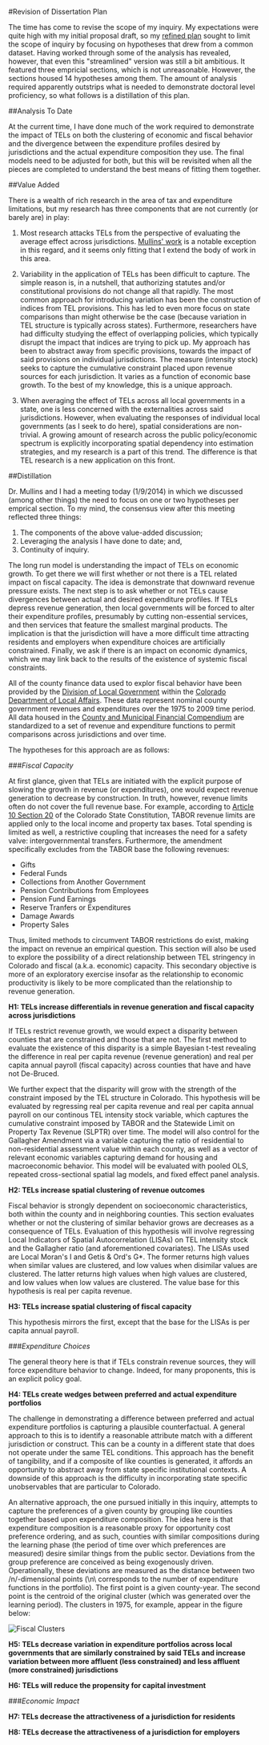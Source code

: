 #Revision of Dissertation Plan

The time has come to revise the scope of my inquiry.  My expectations were quite high with my initial proposal draft, so my [refined plan](https://github.com/choct155/TELs/blob/master/auxprod/RefinedPlan_28FEB2013update.docx) sought to limit the scope of inquiry by focusing on hypotheses that drew from a common dataset.  Having worked through some of the analysis has revealed, however, that even this "streamlined" version was still a bit ambitious.  It featured three empricial sections, which is not unreasonable.  However, the sections housed  14 hypotheses among them.  The amount of analysis required apparently outstrips what is needed to demonstrate doctoral level proficiency, so what follows is a distillation of this plan.

##Analysis To Date

At the current time, I have done much of the work required to demonstrate the impact of TELs on both the clustering of economic and fiscal behavior and the divergence between the expenditure profiles desired by jurisdictions and the actual expenditure composition they use.  The final models need to be adjusted for both, but this will be revisited when all the pieces are completed to understand the best means of fitting them together.

##Value Added

There is a wealth of rich research in the area of tax and expenditure limitations, but my research has three components that are not currently (or barely are) in play:

1. Most research attacks TELs from the perspective of evaluating the average effect across jurisdictions.  [Mullins' work](http://onlinelibrary.wiley.com/doi/10.1111/j.0275-1100.2004.00350.x/abstract;jsessionid=6EF2FF4ACCC437DBE4BAACA6016F3945.f02t03?deniedAccessCustomisedMessage=&userIsAuthenticated=false) is a notable exception in this regard, and it seems only fitting that I extend the body of work in this area.

2. Variability in the application of TELs has been difficult to capture.  The simple reason is, in a nutshell, that authorizing statutes and/or constitutional provisions do not change all that rapidly.  The most common approach for introducing variation has been the construction of indices from TEL provisions.  This has led to even more focus on state comparisons than might otherwise be the case (because variation in TEL structure is typically across states).  Furthermore, researchers have had difficulty studying the effect of overlapping policies, which typically disrupt the impact that indices are trying to pick up.  My approach has been to abstract away from specific provisions, towards the impact of said provisions on individual jurisdictions.  The measure (intensity stock) seeks to capture the cumulative constraint placed upon revenue sources for each jurisdiction.  It varies as a function of economic base growth.  To the best of my knowledge, this is a unique approach.

3. When averaging the effect of TELs across all local governments in a state, one is less concerned with the externalities across said jurisdictions.  However, when evaluating the responses of individual local governments (as I seek to do here), spatial considerations are non-trivial.  A growing amount of research across the public policy/economic spectrum is explicitly incorporating spatial dependency into estimation strategies, and my research is a part of this trend.  The difference is that TEL research is a new application on this front.

##Distillation

Dr. Mullins and I had a meeting today (1/9/2014) in which we discussed (among other things) the need to focus on one or two hypotheses per emprical section.  To my mind, the consensus view after this meeting reflected three things:

1. The components of the above value-added discussion;
2. Leveraging the analysis I have done to date; and,
3. Continuity of inquiry.

The long run model is understanding the impact of TELs on economic growth.  To get there we will first whether or not there is a TEL related impact on fiscal capacity.  The idea is demonstrate that downward revenue pressure exists.  The next step is to ask whether or not TELs cause divergences between actual and desired expenditure profiles.  If TELs depress revenue generation, then local governments will be forced to alter their expenditure profiles, presumably by cutting non-essential services, and then services that feature the smallest marginal products.  The implication is that the jurisdiction will have a more difficult time attracting residents and employers when expenditure choices are artificially constrained.  Finally, we ask if there is an impact on economic dynamics, which we may link back to the results of the existence of systemic fiscal constraints.

All of the county finance data used to explor fiscal behavior have been provided by the [Division of Local Government](http://www.colorado.gov/cs/Satellite/DOLA-Main/CBON/1251590375285) within the [Colorado Department of Local Affairs](http://www.colorado.gov/cs/Satellite/DOLA-Main/CBON/1251589672852).  These data represent nominal county government revenues and expenditures over the 1975 to 2009 time period.  All data housed in the [County and Municipal Financial Compendium](http://www.colorado.gov/cs/Satellite/DOLA-Main/CBON/1251595228967) are standardized to a set of revenue and expenditure functions to permit comparisons across jurisdictions and over time.

The hypotheses for this approach are as follows:

###*Fiscal Capacity*

At first glance, given that TELs are initiated with the explicit purpose of slowing the growth in revenue (or expenditures), one would expect revenue generation to decrease by construction.  In truth, however, revenue limits often do not cover the full revenue base.  For example, according to [Article 10 Section 20](http://ballotpedia.org/Article_X,_Colorado_Constitution#Section_20) of the Colorado State Constitution, TABOR revenue limits are applied only to the local income and property tax bases.  Total spending is limited as well, a restrictive coupling that increases the need for a safety valve: intergovernmental transfers.  Furthermore, the amendment specifically excludes from the TABOR base the following revenues:

+ Gifts
+ Federal Funds
+ Collections from Another Government
+ Pension Contributions from Employees
+ Pension Fund Earnings
+ Reserve Tranfers or Expenditures
+ Damage Awards
+ Property Sales

Thus, limited methods to circumvent TABOR restrictions do exist, making the impact on revenue an empirical question.  This section will also be used to explore the possibility of a direct relationship between TEL stringency in Colorado and fiscal (a.k.a. economic) capacity.  This secondary objective is more of an exploratory exercise insofar as the relationship to economic productivity is likely to be more complicated than the relationship to revenue generation.

**H1:  TELs increase differentials in revenue generation and fiscal capacity across jurisdictions**

If TELs restrict revenue growth, we would expect a disparity between counties that are constrained and those that are not.  The first method to evaluate the existence of this disparity is a simple Bayesian t-test revealing the difference in real per capita revenue (revenue generation) and real per capita annual payroll (fiscal capacity) across counties that have and have not De-Bruced.  

We further expect that the disparity will grow with the strength of the constraint imposed by the TEL structure in Colorado.  This hypothesis will be evaluated by regressing real per capita revenue and real per capita annual payroll on our continous TEL intensity stock variable, which captures the cumulative constraint imposed by TABOR and the Statewide Limit on Property Tax Revenue (SLPTR) over time.  The model will also control for the Gallagher Amendment via a variable capturing the ratio of residential to non-residential assessment value within each county, as well as a vector of relevant economic variables capturing demand for housing and macroeconomic behavior.  This model will be evaluated with pooled OLS, repeated cross-sectional spatial lag models, and fixed effect panel analysis.

**H2:  TELs increase spatial clustering of revenue outcomes**

Fiscal behavior is strongly dependent on socioeconomic characteristics, both within the county and in neighboring counties.  This section evaluates whether or not the clustering of similar behavior grows are decreases as a consequence of TELs.  Evaluation of this hypothesis will involve regressing Local Indicators of Spatial Autocorrelation (LISAs) on TEL intensity stock and the Gallagher ratio (and aforementioned covariates).  The LISAs used are Local Moran's I and Getis & Ord's G\*.  The former returns high values when similar values are clustered, and low values when disimilar values are clustered.  The latter returns high values when high values are clustered, and low values when low values are clustered.  The value base for this hypothesis is real per capita revenue.

**H3:  TELs increase spatial clustering of fiscal capacity**

This hypothesis mirrors the first, except that the base for the LISAs is per capita annual payroll.


###*Expenditure Choices*

The general theory here is that if TELs constrain revenue sources, they will force expenditure behavior to change.  Indeed, for many proponents, this is an explicit policy goal.

**H4:  TELs create wedges between preferred and actual expenditure portfolios**

The challenge in demonstrating a difference between preferred and actual expenditure portfolios is capturing a plausible counterfactual.  A general approach to this is to identify a reasonable attribute match with a different jurisdiction or construct.  This can be a county in a different state that does not operate under the same TEL conditions.  This approach has the benefit of tangibility, and if a composite of like counties is generated, it affords an opportunity to abstract away from state specific institutional contexts.  A downside of this approach is the difficulty in incorporating state specific unobservables that are particular to Colorado.  

An alternative approach, the one pursued initially in this inquiry, attempts to capture the preferences of a given county by grouping like counties together based upon expenditure composition.  The idea here is that expenditure composition is a reasonable proxy for opportunity cost preference ordering, and as such, counties with similar compositions during the learning phase (the period of time over which preferences are measured) desire similar things from the public sector.  Deviations from the group preference are conceived as being exogenously driven.  Operationally, these deviations are measured as the distance between two /n/-dimensional points (\n\ corresponds to the number of expenditure functions in the portfolio).  The first point is a given county-year.  The second point is the centroid of the original cluster (which was generated over the learning period).  The clusters in 1975, for example, appear in the figure below:

![Fiscal Clusters](https://github.com/choct155/TEL/blob/master/ipynb/FiscClusters1975.png)

**H5:  TELs decrease variation in expenditure portfolios across local governments that are similarly constrained by said TELs and increase variation between more affluent (less constrained) and less affluent (more constrained) jurisdictions**

**H6:  TELs will reduce the propensity for capital investment**



###*Economic Impact*

**H7:  TELs decrease the attractiveness of a jurisdiction for residents**

**H8:  TELs decrease the attractiveness of a jurisdiction for employers**

